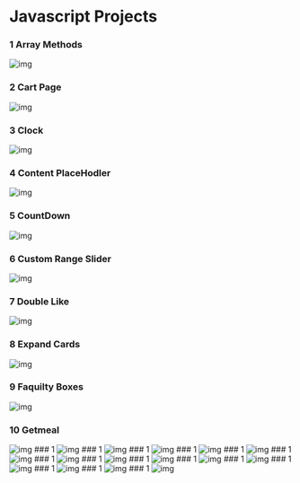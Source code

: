 # Javascript Projects
### 1 Array Methods
<img src="https://imguploader.net/if/JvhmV56bMUpI.png" alt="img" />

### 2 Cart Page
<img src="https://imguploader.net/if/sSVwel8L9s2E.png" alt="img" />

### 3 Clock
<img src="https://imguploader.net/if/0KcS8AtUgWZO.png" alt="img" />

### 4 Content PlaceHodler
<img src="https://imguploader.net/if/7a4KSpX1UfM3.png" alt="img" />

### 5 CountDown
<img src="https://imguploader.net/if/i25tRSpY7uFh.png" alt="img" />

### 6 Custom Range Slider
<img src="https://imguploader.net/if/dkyZ1IWArybZ.png" alt="img" />

### 7 Double Like
<img src="https://imguploader.net/if/PEveItqlrAea.png" alt="img" />

### 8 Expand Cards
<img src="https://imguploader.net/if/eVTyfw5dGXWO.png" alt="img" />

### 9 Faquilty Boxes
<img src="https://imguploader.net/if/3zE8dAbdre1y.png" alt="img" />

### 10 Getmeal
<img src="" alt="img" />
### 1
<img src="" alt="img" />
### 1
<img src="" alt="img" />
### 1
<img src="" alt="img" />
### 1
<img src="" alt="img" />
### 1
<img src="" alt="img" />
### 1
<img src="" alt="img" />
### 1
<img src="" alt="img" />
### 1
<img src="" alt="img" />
### 1
<img src="" alt="img" />
### 1
<img src="" alt="img" />
### 1
<img src="" alt="img" />
### 1
<img src="" alt="img" />
### 1
<img src="" alt="img" />
### 1
<img src="" alt="img" />
### 1
<img src="" alt="img" />
